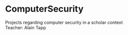 # ComputerSecurity
Projects regarding computer security in a scholar context
<br/> Teacher: Alain Tapp
